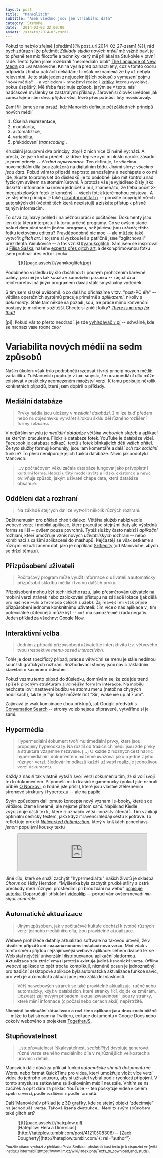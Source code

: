 ```yaml
---
layout: post
title:  "Manoglitch"
subtitle: "Aneb všechno jsou jen variabilní data"
category: StuNoMe
date:   2014-03-02 22:00:00
assets: /assets/2014-03-zsnm2
---
```


Pokud to nebylo zřejmé [předtím]({% post_url 2014-02-27-zsnm1 %}), rád bych zdůraznil že předmět <i>Základy studia nových médií</i> mě vážně baví, je to přesně ten mix filozofie a techniky který mě přilákal na StuNoMe v první řadě. Tento týden jsme rozebírali "neomediální bibli" [The Language of New Media](http://www.amazon.com/gp/product/0262632551/ref=as_li_ss_tl?tag=boff-20) od Lva Manoviche. Kniha vyšla před patnácti lety, což v tomto oboru odpovídá zhruba patnácti dekádám; to však neznamená že by už nebyla relevantní. Je to stále jeden z nejucelenějších pokusů o vymezení pojmu "nová média" -- a vzhledem k množství reakcí i [kritiky](http://media.frametheweb.com/), kterou vyvolává, pokus úspěšný. Mě třeba fascinuje způsob, jakým se v textu mísí nadčasové myšlenky se zastaralými příklady. Zároveň si člověk uvědomí jak samozřejmé nám dnes přijdou věci, které před patnácti lety neexistovaly.


Zaměřili jsme se na pasáž, kde Manovich definuje pět základních principů nových médií:

1. Číselná reprezentace,
2. modularita,
3. automatizace,
4. variabilita,
5. překódování (<i lang="en">transcoding</i>).

Kruciální jsou první dva principy, zbylé z nich více či méně vychází. A přesto, že jsem knihu přečetl už dříve, teprve nyní mi došlo nakolik zásadní je první princip -- <i>číselná reprezentace</i>. Ten definuje, že všechna novomediální díla jsou založená na digitálním kódu. Jinými slovy: _všechno jsou data_. Pokud vám to připadá naprosto samozřejmé a nechápete o co mi jde, zkuste to promyslet do důsledků; je to podobné, jako mít kontrolu nad fyzickým světem na atomární úrovni. A protože vše je vyjádřeno čísly jako diskrétní informace na úrovni jedniček a nul, znamená to, že třeba počet 3-megapixelových fotek je konečný -- všech fotek které mohou existovat. A ze stejného principu je také [riskantní počítat pí](http://csua.berkeley.edu/~ranga/humor/pi.txt) -- porušíte copyright všech autorských děl (včetně těch která neexistují) a získáte přístup k přísně tajným informacím.

To dává zajímavý pohled i na běžnou práci s počítačem. Dokumenty jsou jen data která interpretují k tomu určené programy. Co se ovšem stane pokud data předhodíte jinému programu, než jakému jsou určená; třeba fotku textovému editoru? Pravděpodobně nic moc -- ale můžete také vytvořit <i lang="en">glitch art</i>. I to jsme si vyzkoušeli a patřičně jsme "zglitchovali" prezidenta Yanukoviče -- a tak vznikl [#yanukoglitch](https://twitter.com/search?q=%23yanukoglitch&src=hash&mode=photos). Sám jsem se inspiroval u [Filipa Šaška](https://twitter.com/FiSHuGe/status/437948921218748417/photo/1/large), našeho [experta přes glitch art](https://is.cuni.cz/webapps/zzp/detail/117251/?lang=cs), a dekomprimovanou fotku jsem prohnal přes editor zvuku.

<figure>
![]({{page.assets}}/yanukoglitch.jpg)
</figure>

Podobného výsledku by šlo dosáhnout i pouhým prohozením barevné palety, pro mě je však kouzlo v samotném procesu -- stejná data reinterpretovaná jiným programem dávají stále smysluplný výsledek.

S tím jsem si také uvědomil, o co dalšího přicházíme v tzv. "post-PC éře" -- většina operačních systémů pracuje primárně s <i>aplikacemi</i>, nikoliv s <i>dokumenty</i>. Stále tam někde na pozadí jsou, ale práce mimo konvenční postupy je mnohem složitější. Chcete si zničit fotky? [<i lang="en">There is an app for that!</i>](http://www.creativeapplications.net/iphone/glitche-distort-your-photos-using-computer-errors-and-bugs/)

[pi]: Pokud vás to přesto neodradí, je zde [vyhledávač v pí](http://www.angio.net/pi/piquery) -- schválně, kde se nachází vaše rodné čílo?

# Variabilita nových médií na sedm způsobů

Naším úkolem však bylo podrobněji rozepsat čtvrtý princip nových médií: variabilitu. Tu Manovich popisuje v tom smyslu, že novomediální dílo může existovat v prakticky neomezeném množství verzí. K tomu popisuje několik konkrétních případů, které jsem doplnil o příklady.

## Mediální databáze

> Prvky média jsou uloženy v <i>mediální databázi</i>. Z ní lze buď předem nebo
na objednávku vytvářet širokou škálu děl různého rozlišení, formy i obsahu.

V nejširším smyslu je <i>mediální databáze</i> většina webových služeb a aplikací se kterými pracujeme. Flickr je databáze fotek, YouTube je databáze videí, Facebook je databáze odkazů, textů a fotek blinkajících dětí vašich přátel. Že tyto služby formují komunity, jsou tam komentáře a další <i>och tak sociální</i> funkce? To přeci neodporuje jejich funkci databáze. Navíc jak podotýká Manovich:

> ...v počítačovém věku začala databáze fungovat jako právoplatná kulturní forma. Nabízí určitý model světa a lidské existence a navíc ovlivňuje způsob, jakým uživatel chápe data, která databáze obsahuje.

## Oddělení dat a rozhraní

> Na základě stejných dat lze vytvořit několik různých rozhraní.

Opět nemusím pro příklad chodit daleko. Většina služeb nabízí vedle webové verze i mobilní aplikace, které pracují se stejnými daty ale výsledná forma se liší -- ovšem pouze povrchně. Tytéž služby často nabízí i <i>aplikační</i> rozhraní, které umožňuje vznik nových <i>uživatelských</i> rozhraní -- nebo kombinaci s dalšími aplikacemi do mashupů. Nejčastěji se však setkáme s různými vizualizacemi dat, jako je například [Selfiecity](http://selfiecity.net/) (od Manoviche, abych se držel tématu).

## Přizpůsobení uživateli

> Počítačový program může využít informace o uživateli a automaticky přizpůsobit skladbu média i tvorbu dalších prvků.

Přizpůsobení mohou být technického rázu, jako přesměrování uživatele na mobilní verzi stránek nebo zablokování přístupu na základě lokace (jak dělá pro našince Hulu a hromada dalších služeb). Zajímavější mi však přijde přizpůsobení jednomu konkrétnímu uživateli: čím více o nás aplikace ví, tím potenciálně užitečnější může být -- což má samozřejmě i řadu negativ. Jeden příklad za všechny: [Google Now](http://www.google.com/landing/now/).

## Interaktivní volba

> Jedním z případů přizpůsobení uživateli je interaktivita tzv. větvového typu
(respektive <i lang="en">menu-based interactivity</i>).

Tohle je dost specifický případ; práce s větvícími se menu je stále nedílnou součástí grafických rozhraní. Rozhodovací stromy jsou navíc základním stavebním kamenem videoher.

Pokud vezmu tento případ do důsledku, domnívám se, že zde jde trend spíše k plochým strukturám a volnějším formám interakce. Na mobilu nechcete lovit nastavení budíku ve stromu menu (natož na chytrých hodinkách), takže je fajn když můžete říct <q lang="en">Siri, wake me up at 7 am</q>.

Zajímavá je však kombinace obou přístupů, jak Google předvádí s [Conversation Search](http://searchengineland.com/googles-impressive-conversational-search-goes-live-on-chrome-160445) -- stromy voleb nejsou připravené, vytváříme si je sami.

## Hypermédia

> Hypermediální dokument tvoří multimediální prvky, které jsou propojeny hyperodkazy. Na rozdíl od tradičních médií jsou zde prvky a struktura vzájemně nezávislé. [...]
> O každé z možných cest napříč hypermediálním dokumentem můžeme uvažovat jako o jedné z jeho různých verzí. Sledováním odkazů každý uživatel realizuje jednotlivou verzi dokumentu.

Každý z nás si tak vlastně vytváří svojí verzi dokumentu tím, že si volí svojí textu dokumentem. Připomělo mi to klasické gamebooky (pokud jste nehráli příběh [O Norikovi](http://obchod.altar.cz/o-norikovi-p-286.html), o hodně jste přišli), které jsou vlastně ztělesněním stromové struktury i hypertextu -- ale na papíře.

Svým způsobem dali tomuto konceptu nový význam i e-booky, které sice většinou čteme lineárně, ale nejsme přitom sami. Například Kindle zvýrazňuje části textu, které si označilo větší množství čtenářů. Tím vznikají optimální cestičky textem, jako když mravenci hledají cestu k potravě. To reflektuje projekt <cite>[Networked Optimization](http://silviolorusso.com/work/networked-optimization/)</cite>, který v knížkách ponechává _jenom_ populární kousky textu.

<figure lang="en">
  <iframe style="width: 100%; height: 120px;" src="http://bandcamp.com/EmbeddedPlayer/album=1907022537/size=large/bgcol=ffffff/linkcol=333333/tracklist=false/artwork=small/t=1/transparent=true/" seamless>
  <a href="http://rvng.bandcamp.com/album/chorus">Chorus by Holly Herndon</a>
  </iframe>
</figure>

Jiné dílo, které se snaží zachytit "hypermedialitu" našich životů je skladba <cite>Chorus</cite> od Holly Herndon. <q cite="http://rhizome.org/editorial/2014/jan/22/holly-herndon/">Myšlenka byla zachytit prudké střihy a ostré přechody mezi různými prostředími při brouzdání na webu</q> [popisuje autorka](http://rhizome.org/editorial/2014/jan/22/holly-herndon/). Doporučuji i příslušný [videoklip](https://www.youtube.com/watch?v=nHujh3yA3BE) -- pokud vám ovšem nevadí <i lang="fr">musique concrète</i>.

## Automatické aktualizace

> Jiným způsobem, jak v počítačové kultuře dochází k tvorbě různých verzí
jednoho mediálního díla, jsou pravidelné aktualizace. 

Webové prohlížeče dotáhly aktualizaci software na takovou úroveň, že v ideálním případě ani nezaznamenáme instalaci nové verze. Mně však v tomto směru přijdou nejzajímavější webové aplikace: během dvaceti let se Web stal největší univerzální distribuovanou aplikační platformou. Aktualizace zde ztrácí smysl protože existuje jediná kanonická verze. Offline webové aplikace to opět trochu komplikují, nicméně posun je jednoznačný: pro tradiční desktopové aplikace byla automatická aktualizace funkce navíc, pro web je automatická aktualizace jeho základní vlastností.

>  Většina webových stránek se také pravidelně aktualizuje, ručně nebo automaticky, když v databázích, které stránky řídí, dojde ke změnám.
> Obzvlášť zajímavým případem "aktualizovatelnosti" jsou ty stránky, které mění informace (o počasí nebo cenách akcií) nepřetržitě.

Nicméně kontinuální aktualizace a real-time aplikace jsou dnes zcela běžné -- může to být stream na Twitteru, editace dokumentu v Google Docs nebo cokoliv webového s projektem [TogetherJS](https://togetherjs.com/).

## Stupňovatelnost

> ...stupňovatelnost [škálovatelnost, <i lang="en">scalability</i>] dovoluje generovat různé verze stejného mediálního díla v nejrůznějších velikostech a úrovních detailu.

Manovich dále dává za příklad funkci <i>automatické shrnutí dokumentu</i> ve Wordu nebo formát QuickTime pro videa, který umožňuje vložit více verzí videa do jednoho souboru, aby si uživatel vybral podle rychlosti připojení. V tomto smyslu se setkáváme se škálováním médií neustále. Vrátím se na začátek a opět dám za příklad YouTube -- ten poskytuje videa v celém spektru verzí, podle rozlišení a podle formátů.

Další Manovichův příklad je z 3D grafiky, kde se stejný objekt "zdecimuje" na jednodušší verze. Taková řízená destrukce... Není to svým způsobem také glitch art?

<figure>
![]({{page.assets}}/hateplow.gif)
<figcaption>
[Hateplow: Hera a Dionysius](http://hateplow.tumblr.com/post/41210808306) -- [Zack Dougherty](http://hateplow.tumblr.com/){: rel="author"}
</figcaption>
</figure>

<small>
Použité citace vychází z překladu Pavla Sedláka, příslušná část textu je k dispozici ve [wiki Institutu intermédií](https://www.iim.cz/wiki/index.php/Texts_to_download_and_study).
</small>
